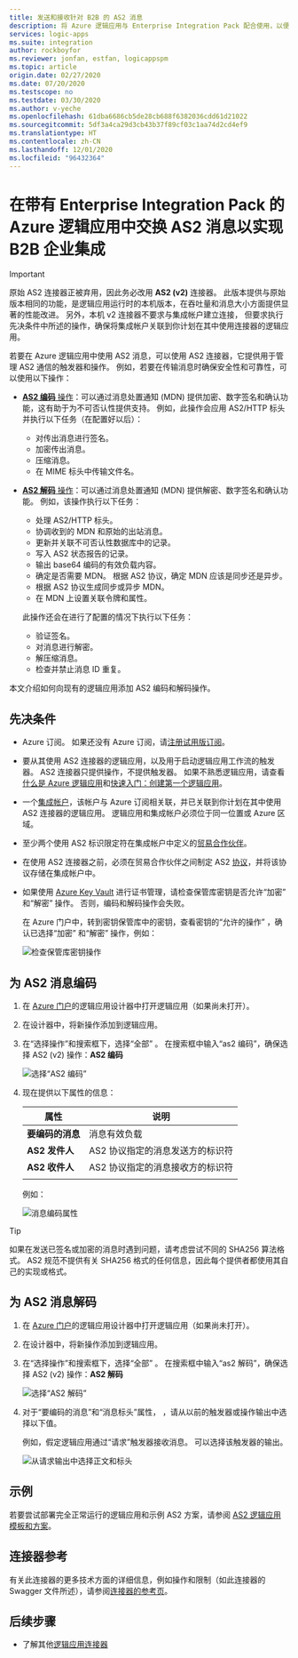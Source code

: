 ```yaml
---
title: 发送和接收针对 B2B 的 AS2 消息
description: 将 Azure 逻辑应用与 Enterprise Integration Pack 配合使用，以便交换针对 B2B 企业集成方案的 AS2 消息
services: logic-apps
ms.suite: integration
author: rockboyfor
ms.reviewer: jonfan, estfan, logicappspm
ms.topic: article
origin.date: 02/27/2020
ms.date: 07/20/2020
ms.testscope: no
ms.testdate: 03/30/2020
ms.author: v-yeche
ms.openlocfilehash: 61dba6686cb5de28cb688f6382036cdd61d21022
ms.sourcegitcommit: 5df3a4ca29d3cb43b37f89cf03c1aa74d2cd4ef9
ms.translationtype: HT
ms.contentlocale: zh-CN
ms.lasthandoff: 12/01/2020
ms.locfileid: "96432364"
---
```

<!--Verified AS2 Encode/Decode successfully-->
# <a name="exchange-as2-messages-for-b2b-enterprise-integration-in-azure-logic-apps-with-enterprise-integration-pack"></a>在带有 Enterprise Integration Pack 的 Azure 逻辑应用中交换 AS2 消息以实现 B2B 企业集成

> [!IMPORTANT]
> 原始 AS2 连接器正被弃用，因此务必改用 **AS2 (v2)** 连接器。 此版本提供与原始版本相同的功能，是逻辑应用运行时的本机版本，在吞吐量和消息大小方面提供显著的性能改进。 另外，本机 v2 连接器不要求与集成帐户建立连接， 但要求执行先决条件中所述的操作，确保将集成帐户关联到你计划在其中使用连接器的逻辑应用。

若要在 Azure 逻辑应用中使用 AS2 消息，可以使用 AS2 连接器，它提供用于管理 AS2 通信的触发器和操作。 例如，若要在传输消息时确保安全性和可靠性，可以使用以下操作：

* [**AS2 编码** 操作](#encode)：可以通过消息处置通知 (MDN) 提供加密、数字签名和确认功能，这有助于为不可否认性提供支持。 例如，此操作会应用 AS2/HTTP 标头并执行以下任务（在配置好以后）：

    * 对传出消息进行签名。
    * 加密传出消息。
    * 压缩消息。
    * 在 MIME 标头中传输文件名。

* [**AS2 解码** 操作](#decode)：可以通过消息处置通知 (MDN) 提供解密、数字签名和确认功能。 例如，该操作执行以下任务：

    * 处理 AS2/HTTP 标头。
    * 协调收到的 MDN 和原始的出站消息。
    * 更新并关联不可否认性数据库中的记录。
    * 写入 AS2 状态报告的记录。
    * 输出 base64 编码的有效负载内容。
    * 确定是否需要 MDN。 根据 AS2 协议，确定 MDN 应该是同步还是异步。
    * 根据 AS2 协议生成同步或异步 MDN。
    * 在 MDN 上设置关联令牌和属性。

    此操作还会在进行了配置的情况下执行以下任务：

    * 验证签名。
    * 对消息进行解密。
    * 解压缩消息。
    * 检查并禁止消息 ID 重复。

本文介绍如何向现有的逻辑应用添加 AS2 编码和解码操作。

## <a name="prerequisites"></a>先决条件

* Azure 订阅。 如果还没有 Azure 订阅，请[注册试用版订阅](https://www.microsoft.com/china/azure/index.html?fromtype=cn)。

* 要从其使用 AS2 连接器的逻辑应用，以及用于启动逻辑应用工作流的触发器。 AS2 连接器只提供操作，不提供触发器。 如果不熟悉逻辑应用，请查看[什么是 Azure 逻辑应用](../logic-apps/logic-apps-overview.md)和[快速入门：创建第一个逻辑应用](../logic-apps/quickstart-create-first-logic-app-workflow.md)。

* 一个[集成帐户](../logic-apps/logic-apps-enterprise-integration-create-integration-account.md)，该帐户与 Azure 订阅相关联，并已关联到你计划在其中使用 AS2 连接器的逻辑应用。 逻辑应用和集成帐户必须位于同一位置或 Azure 区域。

* 至少两个使用 AS2 标识限定符在集成帐户中定义的[贸易合作伙伴](../logic-apps/logic-apps-enterprise-integration-partners.md)。

* 在使用 AS2 连接器之前，必须在贸易合作伙伴之间制定 AS2 [协议](../logic-apps/logic-apps-enterprise-integration-agreements.md)，并将该协议存储在集成帐户中。

* 如果使用 [Azure Key Vault](../key-vault/general/overview.md) 进行证书管理，请检查保管库密钥是否允许“加密”  和“解密”  操作。 否则，编码和解码操作会失败。

    在 Azure 门户中，转到密钥保管库中的密钥，查看密钥的“允许的操作”  ，确认已选择“加密”  和“解密”  操作，例如：

    ![检查保管库密钥操作](media/logic-apps-enterprise-integration-as2/key-vault-permitted-operations.png)

<a name="encode"></a>

## <a name="encode-as2-messages"></a>为 AS2 消息编码

1. 在 [Azure 门户](https://portal.azure.cn)的逻辑应用设计器中打开逻辑应用（如果尚未打开）。

1. 在设计器中，将新操作添加到逻辑应用。

1. 在“选择操作”和搜索框下，选择“全部”   。 在搜索框中输入“as2 编码”，确保选择 AS2 (v2) 操作：**AS2 编码**

    ![选择“AS2 编码”](./media/logic-apps-enterprise-integration-as2/select-as2-encode.png)

1. 现在提供以下属性的信息：

    | 属性 | 说明 |
    |----------|-------------|
    | **要编码的消息** | 消息有效负载 |
    | **AS2 发件人** | AS2 协议指定的消息发送方的标识符 |
    | **AS2 收件人** | AS2 协议指定的消息接收方的标识符 |
    |||

    例如：

    ![消息编码属性](./media/logic-apps-enterprise-integration-as2/as2-message-encoding-details.png)

> [!TIP]
> 如果在发送已签名或加密的消息时遇到问题，请考虑尝试不同的 SHA256 算法格式。 AS2 规范不提供有关 SHA256 格式的任何信息，因此每个提供者都使用其自己的实现或格式。

<a name="decode"></a>

## <a name="decode-as2-messages"></a>为 AS2 消息解码

1. 在 [Azure 门户](https://portal.azure.cn)的逻辑应用设计器中打开逻辑应用（如果尚未打开）。

1. 在设计器中，将新操作添加到逻辑应用。

1. 在“选择操作”和搜索框下，选择“全部”   。 在搜索框中输入“as2 解码”，确保选择 AS2 (v2) 操作：**AS2 解码**

    ![选择“AS2 解码”](media/logic-apps-enterprise-integration-as2/select-as2-decode.png)

1. 对于“要编码的消息”和“消息标头”属性，   ，请从以前的触发器或操作输出中选择以下值。

    例如，假定逻辑应用通过“请求”触发器接收消息。 可以选择该触发器的输出。

    ![从请求输出中选择正文和标头](media/logic-apps-enterprise-integration-as2/as2-message-decoding-details.png)

## <a name="sample"></a>示例

若要尝试部署完全正常运行的逻辑应用和示例 AS2 方案，请参阅 [AS2 逻辑应用模板和方案](https://github.com/Azure/azure-quickstart-templates/tree/master/201-logic-app-as2-send-receive/)。

## <a name="connector-reference"></a>连接器参考

有关此连接器的更多技术方面的详细信息，例如操作和限制（如此连接器的 Swagger 文件所述），请参阅[连接器的参考页](https://docs.microsoft.com/connectors/as2/)。 

<!--Not Available on [integration service environment (ISE)](../logic-apps/connect-virtual-network-vnet-isolated-environment-overview.md)-->
<!--Not Available on ISE-labeled-->

## <a name="next-steps"></a>后续步骤

* 了解其他[逻辑应用连接器](../connectors/apis-list.md)

<!-- Update_Description: update meta properties, wording update, update link -->